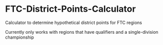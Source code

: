 # FTC-District-Points-Calculator
Calculator to determine hypothetical district points for FTC regions

Currently only works with regions that have qualifiers and a single-division championship
